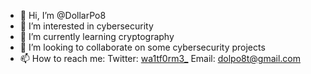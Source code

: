 - 👋 Hi, I’m @DollarPo8
- 👀 I’m interested in cybersecurity
- 🌱 I’m currently learning cryptography
- 💞️ I’m looking to collaborate on some cybersecurity projects
- 📫 How to reach me:
Twitter:
[wa1tf0rm3_](http://twitter.com/wa1tf0rm3_)
Email: dolpo8t@gmail.com
